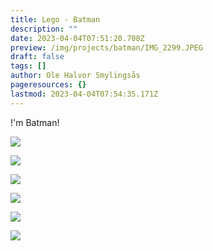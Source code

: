 ```yaml
---
title: Lego - Batman
description: ""
date: 2023-04-04T07:51:20.708Z
preview: /img/projects/batman/IMG_2299.JPEG
draft: false
tags: []
author: Ole Halvor Smylingsås
pageresources: {}
lastmod: 2023-04-04T07:54:35.171Z
---
```

<!--more-->

!'m Batman!

![](/img/projects/batman/IMG_2299.JPEG)

![](/img/projects/batman/IMG_2302.JPEG)

![](/img/projects/batman/IMG_2303.JPEG)

![](/img/projects/batman/IMG_2304.JPEG)

![](/img/projects/batman/IMG_2306.JPEG)

![](/img/projects/batman/IMG_2307.JPEG)